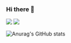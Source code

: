 ### Hi there 👋

<!--
**jody816/jody816** is a ✨ _special_ ✨ repository because its `README.md` (this file) appears on your GitHub profile.

Here are some ideas to get you started:

- 🔭 I’m currently working on ...
- 🌱 I’m currently learning ...
- 👯 I’m looking to collaborate on ...
- 🤔 I’m looking for help with ...
- 💬 Ask me about ...
- 📫 How to reach me: ...
- 😄 Pronouns: ...
- ⚡ Fun fact: ...
-->






<a href="https://www.instagram.com/jody816/" target="_blank"><img src="https://img.shields.io/badge/jody816-E4405F?style=flat-square&logo=Instagram&logoColor=white"/></a>
<a href="mailto:jody816@naver.com"><img src="https://img.shields.io/badge/Mail-D14836?style=flat-square&logo=gmail&logoColor=white&link=mailto:jody816@naver.com"/></a>

![Anurag's GitHub stats](https://github-readme-stats.vercel.app/api?username=jody816&show_icons=true&theme=buefy)
